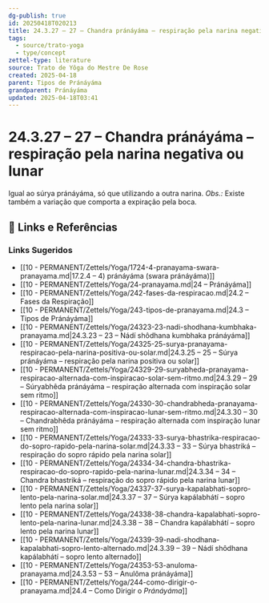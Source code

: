 ```yaml
---
dg-publish: true
id: 20250418T020213
title: 24.3.27 – 27 – Chandra pránáyáma – respiração pela narina negativa ou lunar
tags:
  - source/trato-yoga
  - type/concept
zettel-type: literature
source: Trato de Yôga do Mestre De Rose
created: 2025-04-18
parent: Tipos de Pránáyáma
grandparent: Pránáyáma
updated: 2025-04-18T03:41
---
```


# 24.3.27 – 27 – Chandra pránáyáma – respiração pela narina negativa ou lunar

Igual ao súrya pránáyáma, só que utilizando a outra narina.
*Obs.:* Existe também a variação que comporta a expiração pela boca.

## 🔗 Links e Referências











### Links Sugeridos

- [[10 - PERMANENT/Zettels/Yoga/1724-4-pranayama-swara-pranayama.md\|17.2.4 – 4) pránáyáma (swara pránáyáma)]]
- [[10 - PERMANENT/Zettels/Yoga/24-pranayama.md\|24 – Pránáyáma]]
- [[10 - PERMANENT/Zettels/Yoga/242-fases-da-respiracao.md\|24.2 – Fases da Respiração]]
- [[10 - PERMANENT/Zettels/Yoga/243-tipos-de-pranayama.md\|24.3 – Tipos de Pránáyáma]]
- [[10 - PERMANENT/Zettels/Yoga/24323-23-nadi-shodhana-kumbhaka-pranayama.md\|24.3.23 – 23 – Nádí shôdhana kumbhaka pránáyáma]]
- [[10 - PERMANENT/Zettels/Yoga/24325-25-surya-pranayama-respiracao-pela-narina-positiva-ou-solar.md\|24.3.25 – 25 – Súrya pránáyáma – respiração pela narina positiva ou solar]]
- [[10 - PERMANENT/Zettels/Yoga/24329-29-suryabheda-pranayama-respiracao-alternada-com-inspiracao-solar-sem-ritmo.md\|24.3.29 – 29 – Súryabhêda pránáyáma – respiração alternada com inspiração solar sem ritmo]]
- [[10 - PERMANENT/Zettels/Yoga/24330-30-chandrabheda-pranayama-respiracao-alternada-com-inspiracao-lunar-sem-ritmo.md\|24.3.30 – 30 – Chandrabhêda pránáyáma – respiração alternada com inspiração lunar sem ritmo]]
- [[10 - PERMANENT/Zettels/Yoga/24333-33-surya-bhastrika-respiracao-do-sopro-rapido-pela-narina-solar.md\|24.3.33 – 33 – Súrya bhastriká – respiração do sopro rápido pela narina solar]]
- [[10 - PERMANENT/Zettels/Yoga/24334-34-chandra-bhastrika-respiracao-do-sopro-rapido-pela-narina-lunar.md\|24.3.34 – 34 – Chandra bhastriká – respiração do sopro rápido pela narina lunar]]
- [[10 - PERMANENT/Zettels/Yoga/24337-37-surya-kapalabhati-sopro-lento-pela-narina-solar.md\|24.3.37 – 37 – Súrya kapálabhátí – sopro lento pela narina solar]]
- [[10 - PERMANENT/Zettels/Yoga/24338-38-chandra-kapalabhati-sopro-lento-pela-narina-lunar.md\|24.3.38 – 38 – Chandra kapálabhátí – sopro lento pela narina lunar]]
- [[10 - PERMANENT/Zettels/Yoga/24339-39-nadi-shodhana-kapalabhati-sopro-lento-alternado.md\|24.3.39 – 39 – Nádí shôdhana kapálabhátí – sopro lento alternado]]
- [[10 - PERMANENT/Zettels/Yoga/24353-53-anuloma-pranayama.md\|24.3.53 – 53 – Anulôma pránáyáma]]
- [[10 - PERMANENT/Zettels/Yoga/244-como-dirigir-o-pranayama.md\|24.4 – Como Dirigir o *Pránáyáma*]]